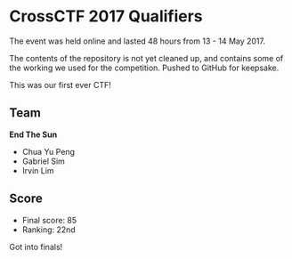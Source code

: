 # CrossCTF 2017 Qualifiers

The event was held online and lasted 48 hours from 13 - 14 May 2017.

The contents of the repository is not yet cleaned up, and contains some of the working we used for the competition. Pushed to GitHub for keepsake.

This was our first ever CTF!

## Team

**End The Sun**

- Chua Yu Peng
- Gabriel Sim
- Irvin Lim

## Score

- Final score: 85
- Ranking: 22nd

Got into finals!
